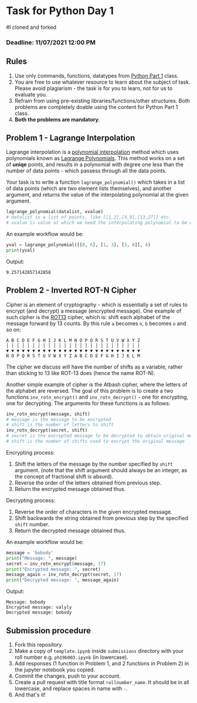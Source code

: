 # Task for Python Day 1
#I cloned and forked
### Deadline: 11/07/2021 12:00 PM

## Rules

1. Use only commands, functions, datatypes from [Python Part 1](https://github.com/HorizonIITM/summer-school-2021/tree/master/week-01/python) class.
2. You are free to use whatever resource to learn about the subject of task.
   Please avoid plagiarism - the task is for you to learn, not for us to evaluate
   you.
3. Refrain from using pre-existing libraries/functions/other structures. Both
   problems are completely doable using the content for Python Part 1 class.
4. **Both the problems are mandatory**.

## Problem 1 - Lagrange Interpolation

Lagrange interpolation is a [polynomial
interpolation](https://en.wikipedia.org/wiki/Polynomial_interpolation) method
which uses polynomials known as [Lagrange Polynomials](https://en.wikipedia.org/wiki/Lagrange_polynomial). This method
works on a set of **uniqe** points, and results in a polynomial with degree
one less than the number of data points - which passess through all the data
points.

Your task is to write a function `lagrange_polynomial()` which takes in a list
of data points (which are two element lists themselves), and another argument,
and returns the value of the interpolating polynomial at the given argument.

```python
lagrange_polynomial(datalist, xvalue)
# datalist is a list of points, like [[1,2],[4,9],[13,27]] etc.
# xvalue is value at which we need the interpolating polynomial to be evaluated.
```

An example workflow would be:

```python
yval = lagrange_polynomial([[8, 6], [1, 3], [3, 8]], 4)
print(yval)
```

Output:

```
9.257142857142858
```

## Problem 2 - Inverted ROT-N Cipher

Cipher is an element of cryptography - which is essentially a set of rules to
encrypt (and decrypt) a message (encrypted message). One example of such cipher
is the [ROT13](http://practicalcryptography.com/ciphers/classical-era/rot13/)
cipher, which is: shift each alphabet of the message forward by 13 counts. By
this rule `a` becomes `n`, `b` becomes `o` and so on:

```
A B C D E F G H I J K L M N O P Q R S T U V W X Y Z
│ │ │ │ │ │ │ │ │ │ │ │ │ │ │ │ │ │ │ │ │ │ │ │ │ │
▼ ▼ ▼ ▼ ▼ ▼ ▼ ▼ ▼ ▼ ▼ ▼ ▼ ▼ ▼ ▼ ▼ ▼ ▼ ▼ ▼ ▼ ▼ ▼ ▼ ▼
N O P Q R S T U V W X Y Z A B C D E F G H I J K L M
```

The cipher we discuss will have the number of shifts as a variable, rather than
sticking to 13 like ROT-13 does (hence the name ROT-N).

Another simple example of cipher is the Atbash cipher, where the letters of the
alphabet are reversed. The goal of this problem is to create a two functions
`inv_rotn_encrypt()` and `inv_rotn_decrypt()` - one for encrypting, one for
decrypting. The arguments for these functions is as follows:

```python
inv_rotn_encrypt(message, shift)
# message is the message to be encrypted
# shift is the number of letters to shift
inv_rotn_decrypt(secret, shift)
# secret is the encrypted message to be decrypted to obtain original message
# shift is the number of shifts used to encrypt the original message
```

Encrypting process:

1. Shift the letters of the message by the number specified by `shift` argument.
   (note that the shift argument should always be an integer, as the concept of
   fractional shift is absurd).
2. Reverse the order of the letters obtained from previous step.
3. Return the encrypted message obtained thus.

Decrypting process:

1. Reverse the order of characters in the given encrypted message.
2. Shift backwards the string obtained from previous step by the specified
   `shift` number.
3. Return the decrypted message obtained thus.

An example workflow would be:

```python
message = 'bobody'
print("Message: ", message)
secret = inv_rotn_encrypt(message, 17)
print("Encrypted message: ", secret)
message_again = inv_rotn_decrypt(secret, 17)
print("Decrypted message: ", message_again)
```

Output:

```
Message: bobody
Encrypted message: valyly
Decrypted message: bobody
```

## Submission procedure

1. Fork this repository.
2. Make a copy of `template.ipynb` inside `submissions` directory with your
   roll number e.g. `ph19b003.ipynb` (in lowercase).
3. Add responses (1 function in Problem 1, and 2 functions in Problem 2) in
   the jupyter notebook you copied.
4. Commit the changes, push to your account.
5. Create a pull request with title format `rollnumber_name`. It should be in
   all lowercase, and replace spaces in name with `-`.
6. And that's it!
